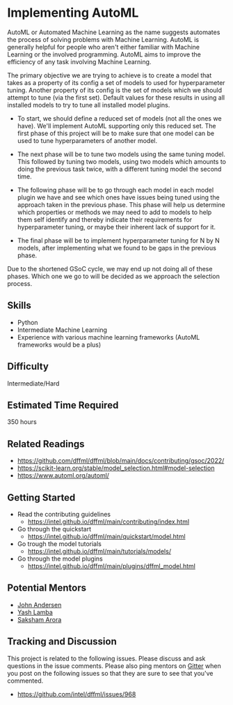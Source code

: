 # Implementing AutoML

AutoML or Automated Machine Learning as the name suggests automates the process
of solving problems with Machine Learning. AutoML is generally helpful for
people who aren't either familiar with Machine Learning or the involved
programming. AutoML aims to improve the efficiency of any task involving
Machine Learning.

The primary objective we are trying to achieve is to create a model that
takes as a property of its config a set of models to used for hyperparameter
tuning. Another property of its config is the set of models which we should
attempt to tune (via the first set). Default values for these results in using
all installed models to try to tune all installed model plugins.

- To start, we should define a reduced set of models (not all the ones we have).
  We'll implement AutoML supporting only this reduced set. The first phase of
  this project will be to make sure that one model can be used to tune
  hyperparameters of another model.

- The next phase will be to tune two models using the same tuning model. This
  followed by tuning two models, using two models which amounts to doing the
  previous task twice, with a different tuning model the second time.

- The following phase will be to go through each model in each model plugin we
  have and see which ones have issues being tuned using the approach taken in the
  previous phase. This phase will help us determine which properties or methods
  we may need to add to models to help them self identify and thereby indicate
  their requirements for hyperparameter tuning, or maybe their inherent lack of
  support for it.

- The final phase will be to implement hyperparameter tuning for N by N models,
  after implementing what we found to be gaps in the previous phase.<br>

Due to the shortened GSoC cycle, we may end up not doing all of these phases.
Which one we go to will be decided as we approach the selection process.

## Skills

- Python
- Intermediate Machine Learning
- Experience with various machine learning frameworks (AutoML frameworks would
  be a plus)

## Difficulty

Intermediate/Hard

## Estimated Time Required

350 hours

## Related Readings

- https://github.com/dffml/dffml/blob/main/docs/contributing/gsoc/2022/
- https://scikit-learn.org/stable/model_selection.html#model-selection
- https://www.automl.org/automl/

## Getting Started

- Read the contributing guidelines
  - https://intel.github.io/dffml/main/contributing/index.html
- Go through the quickstart
  - https://intel.github.io/dffml/main/quickstart/model.html
- Go trough the model tutorials
  - https://intel.github.io/dffml/main/tutorials/models/
- Go through the model plugins
  - https://intel.github.io/dffml/main/plugins/dffml_model.html

## Potential Mentors

- [John Andersen](https://github.com/pdxjohnny)
- [Yash Lamba](https://github.com/yashlamba)
- [Saksham Arora](https://github.com/sakshamarora1)

## Tracking and Discussion

This project is related to the following issues. Please discuss and ask
questions in the issue comments. Please also ping mentors on
[Gitter](https://gitter.im/dffml/community) when you post on the following
issues so that they are sure to see that you've commented.

- https://github.com/intel/dffml/issues/968
